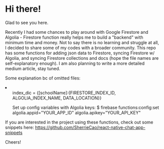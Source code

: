 # Hi there! 

Glad to see you here. 

Recently I had some chances to play around with Google Firestore and Algolia - Firestore function really helps me to build a "backend" with minimum time and money. Not to say there is no learning and struggle at all, I decided to share some of my codes with a broader community. This repo has some functions for adding json data to Firestore, syncing Firestore w/ Algolia, and syncing Firestore collections and docs (hope the file names are self-explanatory enough). I am also planning to write a more detailed medium article, stay tuned. 

Some explanation bc of omitted files:
<li>
  <ul>index_dic = {[schoolName]:{FIRESTORE_INDEX_ID, ALGOLIA_INDEX_NAME, DATA_LOCATION}}</ul>
  <ul>Set up config variables with Algolia keys: $ firebase functions:config:set algolia.appid="YOUR_APP_ID" algolia.apikey="YOUR_API_KEY"</ul>
</li>

If you are interested in the project using these functions, check out some snippets here: https://github.com/SherrieCao/react-native-chat-app-snippets

Cheers! 
